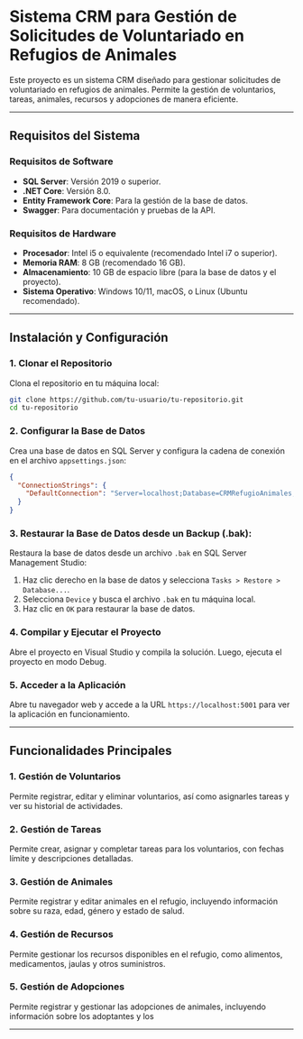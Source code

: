 # **Sistema CRM para Gestión de Solicitudes de Voluntariado en Refugios de Animales**

Este proyecto es un sistema CRM diseñado para gestionar solicitudes de voluntariado en refugios de animales. Permite la gestión de voluntarios, tareas, animales, recursos y adopciones de manera eficiente.

---

## **Requisitos del Sistema**

### **Requisitos de Software**
- **SQL Server**: Versión 2019 o superior.
- **.NET Core**: Versión 8.0.
- **Entity Framework Core**: Para la gestión de la base de datos.
- **Swagger**: Para documentación y pruebas de la API.

### **Requisitos de Hardware**
- **Procesador**: Intel i5 o equivalente (recomendado Intel i7 o superior).
- **Memoria RAM**: 8 GB (recomendado 16 GB).
- **Almacenamiento**: 10 GB de espacio libre (para la base de datos y el proyecto).
- **Sistema Operativo**: Windows 10/11, macOS, o Linux (Ubuntu recomendado).

---

## **Instalación y Configuración**

### **1. Clonar el Repositorio**
Clona el repositorio en tu máquina local:
```bash
git clone https://github.com/tu-usuario/tu-repositorio.git
cd tu-repositorio
```

### **2. Configurar la Base de Datos**
Crea una base de datos en SQL Server y configura la cadena de conexión en el archivo `appsettings.json`:
```json
{
  "ConnectionStrings": {
    "DefaultConnection": "Server=localhost;Database=CRMRefugioAnimales;Trusted_Connection=True;"
  }
}
```

### **3. Restaurar la Base de Datos desde un Backup (.bak):**
Restaura la base de datos desde un archivo `.bak` en SQL Server Management Studio:
1. Haz clic derecho en la base de datos y selecciona `Tasks > Restore > Database...`.
2. Selecciona `Device` y busca el archivo `.bak` en tu máquina local.
3. Haz clic en `OK` para restaurar la base de datos.

### **4. Compilar y Ejecutar el Proyecto**
Abre el proyecto en Visual Studio y compila la solución. Luego, ejecuta el proyecto en modo Debug.

### **5. Acceder a la Aplicación**
Abre tu navegador web y accede a la URL `https://localhost:5001` para ver la aplicación en funcionamiento.

---

## **Funcionalidades Principales**

### **1. Gestión de Voluntarios**
Permite registrar, editar y eliminar voluntarios, así como asignarles tareas y ver su historial de actividades.

### **2. Gestión de Tareas**
Permite crear, asignar y completar tareas para los voluntarios, con fechas límite y descripciones detalladas.

### **3. Gestión de Animales**
Permite registrar y editar animales en el refugio, incluyendo información sobre su raza, edad, género y estado de salud.

### **4. Gestión de Recursos**

Permite gestionar los recursos disponibles en el refugio, como alimentos, medicamentos, jaulas y otros suministros.

### **5. Gestión de Adopciones**

Permite registrar y gestionar las adopciones de animales, incluyendo información sobre los adoptantes y los

---